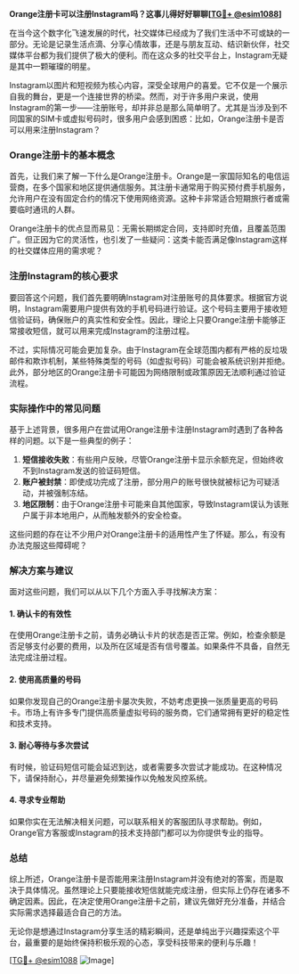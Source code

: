 **Orange注册卡可以注册Instagram吗？这事儿得好好聊聊[[TG💪+ @esim1088](https://t.me/s/esim1088)]**

在当今这个数字化飞速发展的时代，社交媒体已经成为了我们生活中不可或缺的一部分。无论是记录生活点滴、分享心情故事，还是与朋友互动、结识新伙伴，社交媒体平台都为我们提供了极大的便利。而在这众多的社交平台上，Instagram无疑是其中一颗璀璨的明星。

Instagram以图片和短视频为核心内容，深受全球用户的喜爱。它不仅是一个展示自我的舞台，更是一个连接世界的桥梁。然而，对于许多用户来说，使用Instagram的第一步——注册账号，却并非总是那么简单明了。尤其是当涉及到不同国家的SIM卡或虚拟号码时，很多用户会感到困惑：比如，Orange注册卡是否可以用来注册Instagram？

### Orange注册卡的基本概念

首先，让我们来了解一下什么是Orange注册卡。Orange是一家国际知名的电信运营商，在多个国家和地区提供通信服务。其注册卡通常用于购买预付费手机服务，允许用户在没有固定合约的情况下使用网络资源。这种卡非常适合短期旅行者或需要临时通讯的人群。

Orange注册卡的优点显而易见：无需长期绑定合同，支持即时充值，且覆盖范围广。但正因为它的灵活性，也引发了一些疑问：这类卡能否满足像Instagram这样的社交媒体应用的需求呢？

### 注册Instagram的核心要求

要回答这个问题，我们首先要明确Instagram对注册账号的具体要求。根据官方说明，Instagram需要用户提供有效的手机号码进行验证。这个号码主要用于接收短信验证码，确保账户的真实性和安全性。因此，理论上只要Orange注册卡能够正常接收短信，就可以用来完成Instagram的注册过程。

不过，实际情况可能会更加复杂。由于Instagram在全球范围内都有严格的反垃圾邮件和欺诈机制，某些特殊类型的号码（如虚拟号码）可能会被系统识别并拒绝。此外，部分地区的Orange注册卡可能因为网络限制或政策原因无法顺利通过验证流程。

### 实际操作中的常见问题

基于上述背景，很多用户在尝试用Orange注册卡注册Instagram时遇到了各种各样的问题。以下是一些典型的例子：

1. **短信接收失败**：有些用户反映，尽管Orange注册卡显示余额充足，但始终收不到Instagram发送的验证码短信。
2. **账户被封禁**：即使成功完成了注册，部分用户的账号很快就被标记为可疑活动，并被强制冻结。
3. **地区限制**：由于Orange注册卡可能来自其他国家，导致Instagram误认为该账户属于非本地用户，从而触发额外的安全检查。

这些问题的存在让不少用户对Orange注册卡的适用性产生了怀疑。那么，有没有办法克服这些障碍呢？

### 解决方案与建议

面对这些问题，我们可以从以下几个方面入手寻找解决方案：

#### 1. 确认卡的有效性
在使用Orange注册卡之前，请务必确认卡片的状态是否正常。例如，检查余额是否足够支付必要的费用，以及所在区域是否有信号覆盖。如果条件不具备，自然无法完成注册过程。

#### 2. 使用高质量的号码
如果你发现自己的Orange注册卡屡次失败，不妨考虑更换一张质量更高的号码卡。市场上有许多专门提供高质量虚拟号码的服务商，它们通常拥有更好的稳定性和技术支持。

#### 3. 耐心等待与多次尝试
有时候，验证码短信可能会延迟到达，或者需要多次尝试才能成功。在这种情况下，请保持耐心，并尽量避免频繁操作以免触发风控系统。

#### 4. 寻求专业帮助
如果你实在无法解决相关问题，可以联系相关的客服团队寻求帮助。例如，Orange官方客服或Instagram的技术支持部门都可以为你提供专业的指导。

### 总结

综上所述，Orange注册卡是否能用来注册Instagram并没有绝对的答案，而是取决于具体情况。虽然理论上只要能接收短信就能完成注册，但实际上仍存在诸多不确定因素。因此，在决定使用Orange注册卡之前，建议先做好充分准备，并结合实际需求选择最适合自己的方法。

无论你是想通过Instagram分享生活的精彩瞬间，还是单纯出于兴趣探索这个平台，最重要的是始终保持积极乐观的心态，享受科技带来的便利与乐趣！

[[TG💪+ @esim1088](https://t.me/s/esim1088) ![Image](https://i.postimg.cc/4NQfJmqS/Snipaste-2025-05-13-00-14-12.png)]